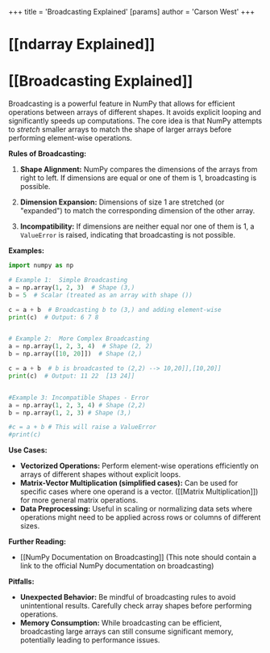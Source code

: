+++
 title = 'Broadcasting Explained'
[params]
	author = 'Carson West'
+++
# [[ndarray Explained]]
# [[Broadcasting Explained]] 
Broadcasting is a powerful feature in NumPy that allows for efficient operations between arrays of different shapes.  It avoids explicit looping and significantly speeds up computations.  The core idea is that NumPy attempts to *stretch* smaller arrays to match the shape of larger arrays before performing element-wise operations.

**Rules of Broadcasting:**

1. **Shape Alignment:** NumPy compares the dimensions of the arrays from right to left.  If dimensions are equal or one of them is 1, broadcasting is possible.

2. **Dimension Expansion:** Dimensions of size 1 are stretched (or "expanded") to match the corresponding dimension of the other array.

3. **Incompatibility:** If dimensions are neither equal nor one of them is 1,  a `ValueError` is raised, indicating that broadcasting is not possible.


**Examples:**

```python
import numpy as np

# Example 1:  Simple Broadcasting
a = np.array(1, 2, 3)  # Shape (3,)
b = 5  # Scalar (treated as an array with shape ())

c = a + b  # Broadcasting b to (3,) and adding element-wise
print(c)  # Output: 6 7 8


# Example 2:  More Complex Broadcasting
a = np.array(1, 2, 3, 4)  # Shape (2, 2)
b = np.array([10, 20]])  # Shape (2,)

c = a + b  # b is broadcasted to (2,2) --> 10,20]],[10,20]]
print(c)  # Output: 11 22  [13 24]]


#Example 3: Incompatible Shapes - Error
a = np.array(1, 2, 3, 4) # Shape (2,2)
b = np.array(1, 2, 3) # Shape (3,)

#c = a + b # This will raise a ValueError
#print(c) 
```

**Use Cases:**

* **Vectorized Operations:**  Perform element-wise operations efficiently on arrays of different shapes without explicit loops.
* **Matrix-Vector Multiplication (simplified cases):**  Can be used for specific cases where one operand is a vector.  ([[Matrix Multiplication]]) for more general matrix operations.
* **Data Preprocessing:**  Useful in scaling or normalizing data sets where operations might need to be applied across rows or columns of different sizes.


**Further Reading:**

* [[NumPy Documentation on Broadcasting]]  (This note should contain a link to the official NumPy documentation on broadcasting)

**Pitfalls:**

* **Unexpected Behavior:** Be mindful of broadcasting rules to avoid unintentional results. Carefully check array shapes before performing operations.
* **Memory Consumption:** While broadcasting can be efficient, broadcasting large arrays can still consume significant memory, potentially leading to performance issues.


